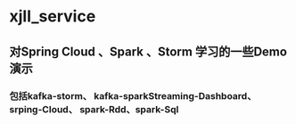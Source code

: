 # xjll_service
## 对Spring Cloud 、Spark 、Storm 学习的一些Demo演示
### 包括kafka-storm、 kafka-sparkStreaming-Dashboard、 srping-Cloud、 spark-Rdd、spark-Sql
